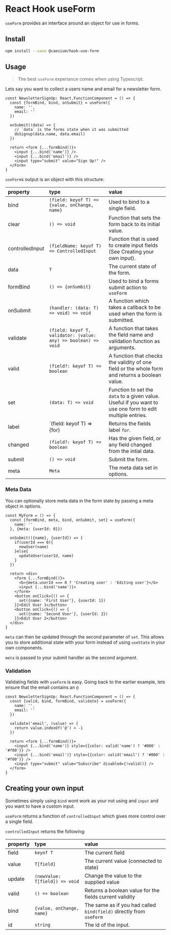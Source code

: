# React Hook useForm

`useForm` provides an interface around an object for use in forms.

## Install

```bash
npm install --save @caesium/hook-use-form
```

## Usage

> The best `useForm` experiance comes when using Typescript.

Lets say you want to collect a users name and email for a newsletter form.

```tsx
const NewsletterSignUp: React.FunctionComponent = () => {
  const {formBind, bind, onSubmit} = useForm({
    name: '',
    email: ''
  })

  onSubmit((data) => {
    // `data` is the forms state when it was submitted
    doSignup(data.name, data.email)
  })

  return <form {...formBind()}>
    <input {...bind('name')} />
    <input {...bind('email')} />
    <input type="submit" value="Sign Up!" />
  </Form>
}
```

`useForm`s output is an object with this structure:

|property|type|value|
|:-------|:----|:----|
|bind|`(field: keyof T) => {value, onChange, name}`|Used to bind to a single field.|
|clear|`() => void`|Function that sets the form back to its initial value.|
|controlledInput|`(fieldName: keyof T) => ControlledInput`|Function that is used to create input fields (See Creating your own input).|
|data|`T`|The current state of the form.|
|formBind|`() => {onSumbit}`|Used to bind a forms submit action to `useForm`|
|onSubmit|`(handler: (data: T) => void) => void`|A function which takes a callback to be used when the form is submitted.|
|validate|`(field: keyof T, validator: (value: any) => boolean) => void`|A function that takes the field name and validation function as arguments.|
|valid|`(field?: keyof T) => boolean`|A function that checks the validity of one field or the whole form and returns a boolean value.|
|set|`(data: T) => void`|Function to set the `data` to a given value. Useful if you want to use one form to edit multiple entries.|
|label|`(field: keyof T) => {for}|Returns the fields label `for`.|
|changed|`(field?: keyof T) => boolean`|Has the given field, or any field changed from the intial data.|
|submit|`() => void`|Submit the form.|
|meta|`Meta`|The meta data set in options.|

### Meta Data

You can optionally store meta data in the form state by passing a meta object in options.

```tsx
const MyForm = () => {
  const {formBind, meta, bind, onSubmit, set} = useForm({
    name: ''
  }, {meta: {userId: 0}})

  onSubmit(({name}, {userId}) => {
    if(userId === 0){
      newUser(name)
    }else{
      updateUser(userId, name)
    }
  })

  return <div>
    <form {...formBind()}>
      <b>{meta.userId === 0 ? 'Creating user' : 'Editing user'}</b>
      <input {...bind('name')}>
    </form>
    <button onClick={() => {
      set({name: 'First User'}, {userId: 1})
    }}>Edit User 1</button>
    <button onClick={() => {
      set({name: 'Second User'}, {userId: 2})
    }}>Edit User 2</button>
  </div>
}
```

`meta` can then be updated through the second parameter of `set`. This allows you to store additional state with your form instead of using `useState` in your own components.

`meta` is passed to your submit handler as the second argument.

### Validation

Validating fields with `useForm` is easy. Going back to the earlier example, lets ensure that the email contains an `@`

```tsx
const NewsletterSignUp: React.FunctionComponent = () => {
  const {valid, bind, formBind, validate} = useForm({
    name: '',
    email: ''
  })

  validate('email', (value) => {
    return value.indexOf('@') > -1
  })

  return <form {...formBind()}>
    <input {...bind('name')} style={{color: valid('name') ? '#000' : '#f00'}} />
    <input {...bind('email')} style={{color: valid('email') ? '#000' : '#f00'}} />
    <input type="submit" value="Subscribe" disabled={!valid()} />
  </form>
}
```

## Creating your own input

Sometimes simply using `bind` wont work as your not using and `input` and you want to have a custom input.

`useForm` returns a function of `controlledInput` which gives more control over a single field.

`controlledInput` returns the following:

|property|type|value|
|:-------|:----|:----|
|field|`keyof T`|The current field|
|value|`T[field]`|The current value (connected to state)|
|update|`(newValue: T[field]) => void`|Change the value to the supplied value|
|valid|`() => boolean`|Returns a boolean value for the fields current validity|
|bind|`{value, onChange, name}`|The same as if you had called `bind(field)` directly from `useForm`|
|id|`string`|The id of the input.|